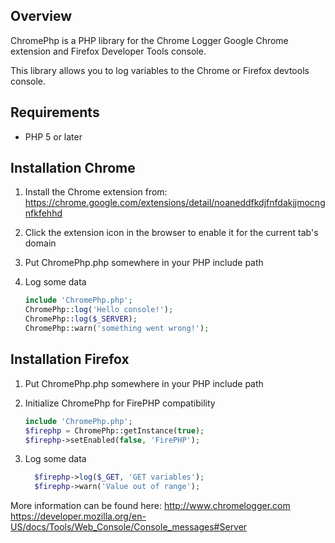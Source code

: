 ## Overview
ChromePhp is a PHP library for the Chrome Logger Google Chrome extension and Firefox Developer Tools console.

This library allows you to log variables to the Chrome or Firefox devtools console.

## Requirements
- PHP 5 or later

## Installation Chrome
1. Install the Chrome extension from: https://chrome.google.com/extensions/detail/noaneddfkdjfnfdakjjmocngnfkfehhd
2. Click the extension icon in the browser to enable it for the current tab's domain
3. Put ChromePhp.php somewhere in your PHP include path
4. Log some data

    ```php
    include 'ChromePhp.php';
    ChromePhp::log('Hello console!');
    ChromePhp::log($_SERVER);
    ChromePhp::warn('something went wrong!');
    ```

## Installation Firefox
1. Put ChromePhp.php somewhere in your PHP include path
2. Initialize ChromePhp for FirePHP compatibility

    ```php
    include 'ChromePhp.php';
    $firephp = ChromePhp::getInstance(true);
    $firephp->setEnabled(false, 'FirePHP');
    ```

3. Log some data

    ```php
      $firephp->log($_GET, 'GET variables');
      $firephp->warn('Value out of range');
    ```

More information can be found here:
http://www.chromelogger.com
https://developer.mozilla.org/en-US/docs/Tools/Web_Console/Console_messages#Server